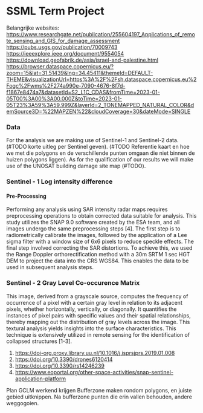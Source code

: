 # SSML Term Project

Belangrijke websites:
https://www.researchgate.net/publication/255604197_Applications_of_remote_sensing_and_GIS_for_damage_assessment
https://pubs.usgs.gov/publication/70009743
https://ieeexplore.ieee.org/document/9554054
https://download.geofabrik.de/asia/israel-and-palestine.html
https://browser.dataspace.copernicus.eu/?zoom=15&lat=31.51439&lng=34.45411&themeId=DEFAULT-THEME&visualizationUrl=https%3A%2F%2Fsh.dataspace.copernicus.eu%2Fogc%2Fwms%2F274a990e-7090-4676-8f7d-f1867e8474a7&datasetId=S2_L1C_CDAS&fromTime=2023-01-05T00%3A00%3A00.000Z&toTime=2023-01-05T23%3A59%3A59.999Z&layerId=2_TONEMAPPED_NATURAL_COLOR&demSource3D=%22MAPZEN%22&cloudCoverage=30&dateMode=SINGLE

### Data
For the analysis we are making use of Sentinel-1 and Sentinel-2 data. (#TODO korte uitleg per Sentinel geven). (#TODO Referentie kaart en hoe we met die polygons en de verschillende punten omgaan die niet binnen de huizen polygons liggen). As for the qualification of our results we will make use of the UNOSAT building damage site map (#TODO). 

### Sentinel - 1 Log intensity difference

#### Pre-Processing
Performing any analysis using SAR intensity radar maps requires preprocessing operations to obtain corrected data suitable for analysis. This study utilizes the SNAP 9.0 software created by the ESA team, and all images undergo the same preprocessing steps [4]. The first step is to radiometrically calibrate the images, followed by the application of a Lee sigma filter with a window size of 6x6 pixels to reduce speckle effects. The final step involved correcting the SAR distortions. To achieve this, we used the Range Doppler orthorectification method with a 30m SRTM 1 sec HGT DEM to project the data into the CRS WGS84. This enables the data to be used in subsequent analysis steps.

### Sentinel - 2 Gray Level Co-occurence Matrix
This image, derived from a grayscale source, computes the frequency of occurrence of a pixel with a certain gray level in relation to its adjacent pixels, whether horizontally, vertically, or diagonally. It quantifies the instances of pixel pairs with specific values and their spatial relationships, thereby mapping out the distribution of gray levels across the image. This textural analysis yields insights into the surface characteristics. This technique is extensively utilized in remote sensing for the identification of collapsed structures [1-3].

1. https://doi-org.proxy.library.uu.nl/10.1016/j.isprsjprs.2019.01.008
2. https://doi.org/10.3390/drones6120414
3. https://doi.org/10.3390/rs14246239
4. https://www.eoportal.org/other-space-activities/snap-sentinel-application-platform



Plan
GCLM werkend krijgen
Bufferzone maken rondom polygons, en juiste gebied uitknippen. Na bufferzone punten die erin vallen behouden, andere weggogoien. 

